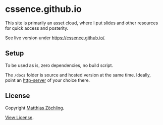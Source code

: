 # cssence.github.io

This site is primarily an asset cloud, where I put slides and other resources for quick access and posterity.

See live version under https://cssence.github.io/.

## Setup

To be used as is, zero dependencies, no build script.

The `/docs` folder is source and hosted version at the same time. Ideally, point an [http-server](https://www.npmjs.com/package/http-server) of your choice there.

## License

Copyright [Matthias Zöchling](https://cssence.com/).

[View License](https://raw.githubusercontent.com/cssence/cssence.github.io/main/LICENSE).
